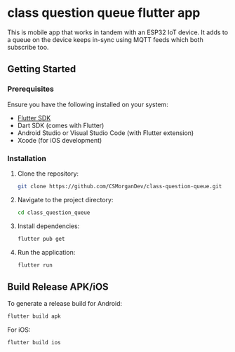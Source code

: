 # class question queue flutter app

This is mobile app that works in tandem with an ESP32 IoT device.
It adds to a queue on the device keeps in-sync using MQTT feeds which both subscribe too.

## Getting Started

### Prerequisites
Ensure you have the following installed on your system:
- [Flutter SDK](https://flutter.dev/docs/get-started/install)
- Dart SDK (comes with Flutter)
- Android Studio or Visual Studio Code (with Flutter extension)
- Xcode (for iOS development)

### Installation
1. Clone the repository:
   ```sh
   git clone https://github.com/CSMorganDev/class-question-queue.git
   ```
2. Navigate to the project directory:
   ```sh
   cd class_question_queue
   ```
3. Install dependencies:
   ```sh
   flutter pub get
   ```
4. Run the application:
   ```sh
   flutter run
   ```

## Build Release APK/iOS
To generate a release build for Android:
```sh
flutter build apk
```
For iOS:
```sh
flutter build ios
```


